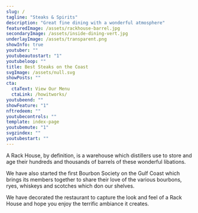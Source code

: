 ```yaml
---
slug: /
tagline: "Steaks & Spirits"
description: "Great fine dining with a wonderful atmosphere"
featuredImage: /assets/rackhouse-barrel.jpg
secondaryImage: /assets/inside-dining-vert.jpg
underlayImage: /assets/transparent.png
showInfo: true
youtuber: ""
youtubeautostart: "1"
youtubeloop: ""
title: Best Steaks on the Coast
svgImage: /assets/null.svg
showPosts: ""
cta:
  ctaText: View Our Menu
  ctaLink: /howitworks/
youtubeend: ""
showFeature: "1"
nftredeem: ""
youtubecontrols: ""
template: index-page
youtubemute: "1"
svgzindex: ""
youtubestart: ""
---
```


A Rack House, by definition, is a warehouse which distillers use to store and age their hundreds and thousands of barrels of these wonderful libations.

We have also started the first Bourbon Society on the Gulf Coast which brings its members together to share their love of the various bourbons, ryes, whiskeys and scotches which don our shelves.

We have decorated the restaurant to capture the look and feel of a Rack House and hope you enjoy the terrific ambiance it creates.